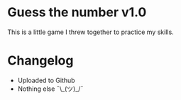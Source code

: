 # Guess the number v1.0
This is a little game I threw together to practice my skills.

# Changelog
- Uploaded to Github
- Nothing else ¯\\\_(ツ)_/¯